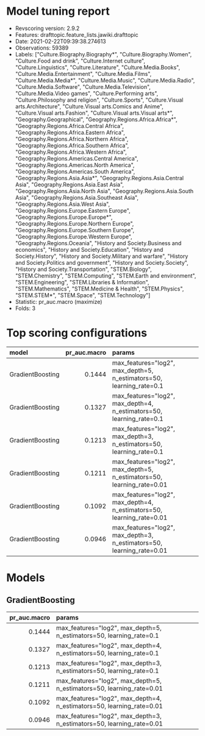 # Model tuning report
- Revscoring version: 2.9.2
- Features: drafttopic.feature_lists.jawiki.drafttopic
- Date: 2021-02-22T09:39:38.274613
- Observations: 59389
- Labels: ["Culture.Biography.Biography*", "Culture.Biography.Women", "Culture.Food and drink", "Culture.Internet culture", "Culture.Linguistics", "Culture.Literature", "Culture.Media.Books", "Culture.Media.Entertainment", "Culture.Media.Films", "Culture.Media.Media*", "Culture.Media.Music", "Culture.Media.Radio", "Culture.Media.Software", "Culture.Media.Television", "Culture.Media.Video games", "Culture.Performing arts", "Culture.Philosophy and religion", "Culture.Sports", "Culture.Visual arts.Architecture", "Culture.Visual arts.Comics and Anime", "Culture.Visual arts.Fashion", "Culture.Visual arts.Visual arts*", "Geography.Geographical", "Geography.Regions.Africa.Africa*", "Geography.Regions.Africa.Central Africa", "Geography.Regions.Africa.Eastern Africa", "Geography.Regions.Africa.Northern Africa", "Geography.Regions.Africa.Southern Africa", "Geography.Regions.Africa.Western Africa", "Geography.Regions.Americas.Central America", "Geography.Regions.Americas.North America", "Geography.Regions.Americas.South America", "Geography.Regions.Asia.Asia*", "Geography.Regions.Asia.Central Asia", "Geography.Regions.Asia.East Asia", "Geography.Regions.Asia.North Asia", "Geography.Regions.Asia.South Asia", "Geography.Regions.Asia.Southeast Asia", "Geography.Regions.Asia.West Asia", "Geography.Regions.Europe.Eastern Europe", "Geography.Regions.Europe.Europe*", "Geography.Regions.Europe.Northern Europe", "Geography.Regions.Europe.Southern Europe", "Geography.Regions.Europe.Western Europe", "Geography.Regions.Oceania", "History and Society.Business and economics", "History and Society.Education", "History and Society.History", "History and Society.Military and warfare", "History and Society.Politics and government", "History and Society.Society", "History and Society.Transportation", "STEM.Biology", "STEM.Chemistry", "STEM.Computing", "STEM.Earth and environment", "STEM.Engineering", "STEM.Libraries & Information", "STEM.Mathematics", "STEM.Medicine & Health", "STEM.Physics", "STEM.STEM*", "STEM.Space", "STEM.Technology"]
- Statistic: pr_auc.macro (maximize)
- Folds: 3

# Top scoring configurations
| model            |   pr_auc.macro | params                                                                |
|:-----------------|---------------:|:----------------------------------------------------------------------|
| GradientBoosting |         0.1444 | max_features="log2", max_depth=5, n_estimators=50, learning_rate=0.1  |
| GradientBoosting |         0.1327 | max_features="log2", max_depth=4, n_estimators=50, learning_rate=0.1  |
| GradientBoosting |         0.1213 | max_features="log2", max_depth=3, n_estimators=50, learning_rate=0.1  |
| GradientBoosting |         0.1211 | max_features="log2", max_depth=5, n_estimators=50, learning_rate=0.01 |
| GradientBoosting |         0.1092 | max_features="log2", max_depth=4, n_estimators=50, learning_rate=0.01 |
| GradientBoosting |         0.0946 | max_features="log2", max_depth=3, n_estimators=50, learning_rate=0.01 |

# Models
## GradientBoosting
|   pr_auc.macro | params                                                                |
|---------------:|:----------------------------------------------------------------------|
|         0.1444 | max_features="log2", max_depth=5, n_estimators=50, learning_rate=0.1  |
|         0.1327 | max_features="log2", max_depth=4, n_estimators=50, learning_rate=0.1  |
|         0.1213 | max_features="log2", max_depth=3, n_estimators=50, learning_rate=0.1  |
|         0.1211 | max_features="log2", max_depth=5, n_estimators=50, learning_rate=0.01 |
|         0.1092 | max_features="log2", max_depth=4, n_estimators=50, learning_rate=0.01 |
|         0.0946 | max_features="log2", max_depth=3, n_estimators=50, learning_rate=0.01 |


